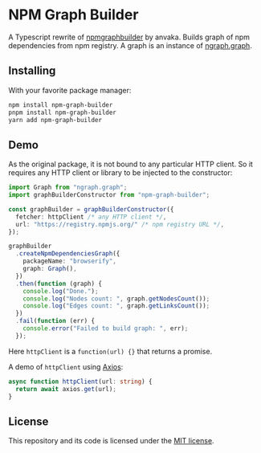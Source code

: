 # NPM Graph Builder

A Typescript rewrite of [npmgraphbuilder](https://github.com/anvaka/npmgraphbuilder) by anvaka. Builds graph of npm dependencies from npm registry. A graph is an instance of [ngraph.graph](https://github.com/anvaka/ngraph.graph).

## Installing

With your favorite package manager:

```bash
npm install npm-graph-builder
pnpm install npm-graph-builder
yarn add npm-graph-builder
```

## Demo

As the original package, it is not bound to any particular HTTP client. So it requires any HTTP client or library to be injected to the constructor:

```typescript
import Graph from "ngraph.graph";
import graphBuilderConstructor from "npm-graph-builder";

const graphBuilder = graphBuilderConstructor({
  fetcher: httpClient /* any HTTP client */,
  url: "https://registry.npmjs.org/" /* npm registry URL */,
});

graphBuilder
  .createNpmDependenciesGraph({
    packageName: "browserify",
    graph: Graph(),
  })
  .then(function (graph) {
    console.log("Done.");
    console.log("Nodes count: ", graph.getNodesCount());
    console.log("Edges count: ", graph.getLinksCount());
  })
  .fail(function (err) {
    console.error("Failed to build graph: ", err);
  });
```

Here `httpClient` is a `function(url) {}` that returns a promise.

A demo of `httpClient` using [Axios](https://github.com/axios/axios):

```typescript
async function httpClient(url: string) {
  return await axios.get(url);
}
```

## License

This repository and its code is licensed under the [MIT license](LICENSE).
